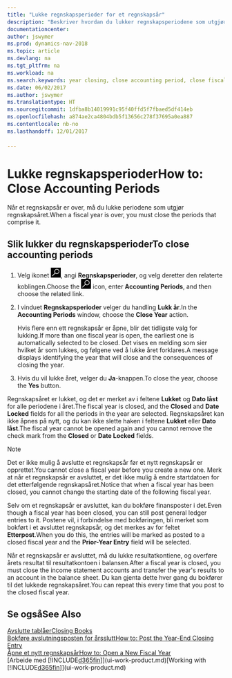 ```yaml
---
title: "Lukke regnskapsperioder for et regnskapsår"
description: "Beskriver hvordan du lukker regnskapsperiodene som utgjør regnskapsåret."
documentationcenter: 
author: jswymer
ms.prod: dynamics-nav-2018
ms.topic: article
ms.devlang: na
ms.tgt_pltfrm: na
ms.workload: na
ms.search.keywords: year closing, close accounting period, close fiscal year, bank account detailed trial balance
ms.date: 06/02/2017
ms.author: jswymer
ms.translationtype: HT
ms.sourcegitcommit: 1dfba8b14019991c95f40ffd5f7fbaed5df414eb
ms.openlocfilehash: a874ae2ca4804bdb5f13656c278f37695a0ea887
ms.contentlocale: nb-no
ms.lasthandoff: 12/01/2017

---
```

# <a name="how-to-close-accounting-periods"></a><span data-ttu-id="4a1ee-103">Lukke regnskapsperioder</span><span class="sxs-lookup"><span data-stu-id="4a1ee-103">How to: Close Accounting Periods</span></span>
<span data-ttu-id="4a1ee-104">Når et regnskapsår er over, må du lukke periodene som utgjør regnskapsåret.</span><span class="sxs-lookup"><span data-stu-id="4a1ee-104">When a fiscal year is over, you must close the periods that comprise it.</span></span>

## <a name="to-close-accounting-periods"></a><span data-ttu-id="4a1ee-105">Slik lukker du regnskapsperioder</span><span class="sxs-lookup"><span data-stu-id="4a1ee-105">To close accounting periods</span></span>
1. <span data-ttu-id="4a1ee-106">Velg ikonet ![Søk etter side eller rapport](media/ui-search/search_small.png "Søk etter side eller rapport"), angi **Regnskapsperioder**, og velg deretter den relaterte koblingen.</span><span class="sxs-lookup"><span data-stu-id="4a1ee-106">Choose the ![Search for Page or Report](media/ui-search/search_small.png "Search for Page or Report icon") icon, enter **Accounting Periods**, and then choose the related link.</span></span>
2. <span data-ttu-id="4a1ee-107">I vinduet **Regnskapsperioder** velger du handling **Lukk år**.</span><span class="sxs-lookup"><span data-stu-id="4a1ee-107">In the **Accounting Periods** window, choose the **Close Year** action.</span></span>

    <span data-ttu-id="4a1ee-108">Hvis flere enn ett regnskapsår er åpne, blir det tidligste valg for lukking.</span><span class="sxs-lookup"><span data-stu-id="4a1ee-108">If more than one fiscal year is open, the earliest one is automatically selected to be closed.</span></span> <span data-ttu-id="4a1ee-109">Det vises en melding som sier hvilket år som lukkes, og følgene ved å lukke året forklares.</span><span class="sxs-lookup"><span data-stu-id="4a1ee-109">A message displays identifying the year that will close and the consequences of closing the year.</span></span>
3. <span data-ttu-id="4a1ee-110">Hvis du vil lukke året, velger du **Ja**-knappen.</span><span class="sxs-lookup"><span data-stu-id="4a1ee-110">To close the year, choose the **Yes** button.</span></span>

<span data-ttu-id="4a1ee-111">Regnskapsåret er lukket, og det er merket av i feltene **Lukket** og **Dato låst** for alle periodene i året.</span><span class="sxs-lookup"><span data-stu-id="4a1ee-111">The fiscal year is closed, and the **Closed** and **Date Locked** fields for all the periods in the year are selected.</span></span> <span data-ttu-id="4a1ee-112">Regnskapsåret kan ikke åpnes på nytt, og du kan ikke slette haken i feltene **Lukket** eller **Dato låst**.</span><span class="sxs-lookup"><span data-stu-id="4a1ee-112">The fiscal year cannot be opened again and you cannot remove the check mark from the **Closed** or **Date Locked** fields.</span></span>

> [!NOTE]  
>   <span data-ttu-id="4a1ee-113">Det er ikke mulig å avslutte et regnskapsår før et nytt regnskapsår er opprettet.</span><span class="sxs-lookup"><span data-stu-id="4a1ee-113">You cannot close a fiscal year before you create a new one.</span></span> <span data-ttu-id="4a1ee-114">Merk at når et regnskapsår er avsluttet, er det ikke mulig å endre startdatoen for det etterfølgende regnskapsåret.</span><span class="sxs-lookup"><span data-stu-id="4a1ee-114">Notice that when a fiscal year has been closed, you cannot change the starting date of the following fiscal year.</span></span>

<span data-ttu-id="4a1ee-115">Selv om et regnskapsår er avsluttet, kan du bokføre finansposter i det.</span><span class="sxs-lookup"><span data-stu-id="4a1ee-115">Even though a fiscal year has been closed, you can still post general ledger entries to it.</span></span> <span data-ttu-id="4a1ee-116">Postene vil, i forbindelse med bokføringen, bli merket som bokført i et avsluttet regnskapsår, og det merkes av for feltet **Etterpost**.</span><span class="sxs-lookup"><span data-stu-id="4a1ee-116">When you do this, the entries will be marked as posted to a closed fiscal year and the **Prior-Year Entry** field will be selected.</span></span>

<span data-ttu-id="4a1ee-117">Når et regnskapsår er avsluttet, må du lukke resultatkontiene, og overføre årets resultat til resultatkontoen i balansen.</span><span class="sxs-lookup"><span data-stu-id="4a1ee-117">After a fiscal year is closed, you must close the income statement accounts and transfer the year's results to an account in the balance sheet.</span></span> <span data-ttu-id="4a1ee-118">Du kan gjenta dette hver gang du bokfører til det lukkede regnskapsåret.</span><span class="sxs-lookup"><span data-stu-id="4a1ee-118">You can repeat this every time that you post to the closed fiscal year.</span></span>

## <a name="see-also"></a><span data-ttu-id="4a1ee-119">Se også</span><span class="sxs-lookup"><span data-stu-id="4a1ee-119">See Also</span></span>
[<span data-ttu-id="4a1ee-120">Avslutte tablåer</span><span class="sxs-lookup"><span data-stu-id="4a1ee-120">Closing Books</span></span>](year-close-books.md)  
[<span data-ttu-id="4a1ee-121">Bokføre avslutningsposten for årsslutt</span><span class="sxs-lookup"><span data-stu-id="4a1ee-121">How to: Post the Year-End Closing Entry</span></span>](year-how-post-year-end-close-entry.md)  
[<span data-ttu-id="4a1ee-122">Åpne et nytt regnskapsår</span><span class="sxs-lookup"><span data-stu-id="4a1ee-122">How to: Open a New Fiscal Year</span></span>](finance-how-open-new-fiscal-year.md)  
<span data-ttu-id="4a1ee-123">[Arbeide med [!INCLUDE[d365fin](includes/d365fin_md.md)]](ui-work-product.md)</span><span class="sxs-lookup"><span data-stu-id="4a1ee-123">[Working with [!INCLUDE[d365fin](includes/d365fin_md.md)]](ui-work-product.md)</span></span>

